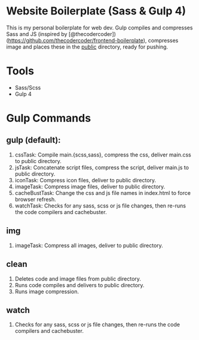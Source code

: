 # Website Boilerplate (Sass & Gulp 4)

This is my personal boilerplate for web dev. Gulp compiles and compresses Sass and JS (inspired by [@thecodercoder])(https://github.com/thecodercoder/frontend-boilerplate), compresses image and places these in the [public](./_public) directory, ready for pushing. 

# Tools
- Sass/Scss
- Gulp 4

# Gulp Commands

## gulp (default):
1. cssTask: Compile main.{scss,sass}, compress the css, deliver main.css to public directory.
2. jsTask: Concatenate script files, compress the script, deliver main.js to public directory.
3. iconTask: Compress icon files, deliver to public directory.
4. imageTask: Compress image files, deliver to public directory.
5. cacheBustTask: Change the css and js file names in index.html to force browser refresh.
6. watchTask: Checks for any sass, scss or js file changes, then re-runs the code compilers and cachebuster.

## img
1. imageTask: Compress all images, deliver to public directory.

## clean
1. Deletes code and image files from public directory.
2. Runs code compiles and delivers to public directory.
3. Runs image compression.

## watch
1. Checks for any sass, scss or js file changes, then re-runs the code compilers and cachebuster.
